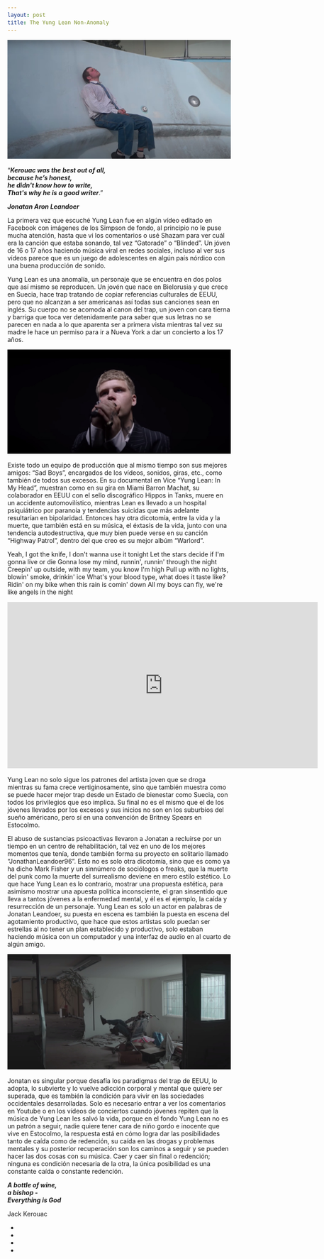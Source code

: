 ```yaml
---
layout: post
title: The Yung Lean Non-Anomaly 
---
```


![Yunglean](/images/yung1.jpg)



“***Kerouac was the best out of all,<br> 
because he’s honest,<br> 
he didn't know how to write,<br> 
That's why he is a good writer***.” <br>

***Jonatan Aron Leandoer***<br> 


La primera vez que escuché Yung Lean fue en algún vídeo editado en Facebook con imágenes de los Simpson de fondo, al principio no le puse mucha atención, hasta que vi los comentarios o usé Shazam para ver cuál era la canción que estaba sonando, tal vez “Gatorade” o “Blinded”. Un jóven de 16 o 17 años haciendo música viral  en redes sociales, incluso al ver sus vídeos parece que es un juego de adolescentes en algún país nórdico con una buena producción de sonido. 

Yung Lean es una anomalía, un personaje que se encuentra en dos polos que así mismo se reproducen. Un jovén que nace en Bielorusia y que crece en Suecia, hace trap tratando de copiar referencias culturales de EEUU, pero que no alcanzan a ser americanas así todas sus canciones sean en inglés. Su cuerpo no se acomoda al canon del trap, un joven con cara tierna y barriga que toca ver detenidamente para saber que sus letras no se parecen en nada a lo que aparenta ser a primera vista mientras tal vez su madre le hace un permiso para ir a Nueva York a dar un concierto a los 17 años. 


![Yunglean](/images/yung2.jpg)


Existe todo un equipo de producción que al mismo tiempo son sus mejores amigos: “Sad Boys”, encargados de los vídeos, sonidos, giras, etc., como también de todos sus excesos. En su documental en Vice “Yung Lean: In My Head”,  muestran como en su gira en Miami Barron Machat, su colaborador en EEUU con el sello discográfico Hippos in Tanks, muere en un accidente automovilístico, mientras Lean es llevado a un hospital psiquiátrico por paranoia y tendencias suicidas que más adelante resultarían en bipolaridad. Entonces hay otra dicotomía, entre la vida y la muerte, que también está en su música, el éxtasis de la vida, junto con una tendencia autodestructiva, que muy bien puede verse en su canción “Highway Patrol”, dentro del que creo es su mejor albúm “Warlord”. 


Yeah, I got the knife, I don't wanna use it tonight
Let the stars decide if I'm gonna live or die
Gonna lose my mind, runnin', runnin' through the night
Creepin' up outside, with my team, you know I'm high
Pull up with no lights, blowin' smoke, drinkin' ice
What's your blood type, what does it taste like?
Ridin' on my bike when this rain is comin' down
All my boys can fly, we're like angels in the night

<iframe width="700" height="375" src="https://www.youtube.com/embed/6wgFliyJ4Bk" title="YouTube video player" frameborder="0" allow="accelerometer; autoplay; clipboard-write; encrypted-media; gyroscope; picture-in-picture; web-share" allowfullscreen></iframe><br>

Yung Lean no solo sigue los patrones del artista joven que se droga mientras su fama crece vertiginosamente, sino que también muestra como se puede hacer mejor trap desde un Estado de bienestar como Suecia, con todos los privilegios que eso implica. Su final no es el mismo que el de los jóvenes llevados por los excesos y sus inicios no son en los suburbios del sueño américano, pero sí en una convención de Britney Spears en Estocolmo. 

El abuso de sustancias psicoactivas llevaron a Jonatan a recluirse por un tiempo en un centro de rehabilitación, tal vez en uno de los mejores momentos que tenía, donde también forma su proyecto en solitario llamado “JonathanLeandoer96”. Esto no es solo otra dicotomía, sino que es como ya ha dicho Mark Fisher y un sinnúmero de sociólogos o freaks, que la muerte del punk como la muerte del surrealismo deviene en mero estilo estético. Lo que hace Yung Lean es lo contrario, mostrar una propuesta estética, para asimismo mostrar una apuesta política inconsciente, el gran sinsentido que lleva a tantos jóvenes a la enfermedad mental, y él es el ejemplo, la caída y resurrección de un personaje. Yung Lean es solo un actor en palabras de Jonatan Leandoer, su puesta en escena es también la puesta en escena del agotamiento productivo, que hace que estos artistas solo puedan ser estrellas al no tener un plan establecido y productivo, solo estaban haciendo música con un computador y una interfaz de audio en al cuarto de algún amigo. 

![Yunglean](/images/yung4.jpg)

Jonatan es singular porque desafía los paradigmas del trap de EEUU, lo adopta, lo subvierte y lo vuelve adicción corporal y mental que quiere ser superada, que es también la condición para vivir en las sociedades occidentales desarrolladas. Solo es necesario entrar a ver los comentarios en Youtube o en los vídeos de conciertos cuando jóvenes repiten que la música de Yung Lean les salvó la vida, porque en el fondo Yung Lean no es un patrón a seguir, nadie quiere tener cara de niño gordo e inocente que vive en Estocolmo, la respuesta está en cómo logra dar las posibilidades tanto de caída como de redención, su caída en las drogas y problemas mentales y su posterior recuperación son los caminos a seguir y se pueden hacer las dos cosas con su música. Caer y caer sin final o redención; ninguna es condición necesaria de la otra, la única posibilidad es una constante caída o constante redención.


***A bottle of wine,<br>
a bishop - <br>
Everything is God*** <br>

Jack Kerouac<br>


-
-
-
-


